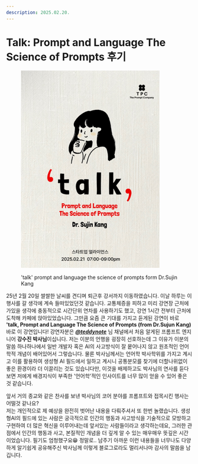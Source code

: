 ```yaml
---
description: 2025.02.20.
---
```


# Talk: Prompt and Language The Science of Prompts 후기

<figure><img src="../.gitbook/assets/talk.jpeg" alt="" width="375"><figcaption><p>'talk' prompt and language the science of prompts form Dr.Sujin Kang</p></figcaption></figure>



25년 2월 20일 쌀쌀한 날씨를 견디며 퇴근후 강서까지 이동하였습니다. 이날 하루는 이 행사를 갈 생각에 계속 들떠있었던것 같습니다. 교통체증을 피하고 미리 강연장 근처에 가있을 생각에 충동적으로 시간단위 연차를 사용하기도 했고, 강연 1시간 전부터 근처에 도착해 카페에 앉아있었습니다. 그만큼 요즘 큰 기대를 가지고 듣게된 강연이 바로 **'talk, Prompt and Language The Science of Prompts (from Dr.Sujun Kang)** 바로 이 강연입니다! 강연자분은 [_**@teddynote**_](https://www.youtube.com/@teddynote) 님 채널에서 처음 알게된 프롬프트 엔지니어 **강수진 박사님**이십니다. 저는 이분의 언행을 굉장히 선호하는데 그 이유가 이분의 말씀 하나하나에서 일반 개발자 혹은 AI의 사고방식이 잘 뭍어나지 않고 원초적인 언어학적 개념이 배어있어서 그렇습니다. 물론 박사님께서는 언어학 박사학위를 가지고 계시고 이를 활용하여 생성형 AI 필드에서 일하고 계시니 공통분모를 찾기에 더할나위없이 좋은 환경이라 더 이끌리는 것도 있습니다만, 이것을 배제하고도 박사님의 연사를 듣다보면 저에게 배경지식이 부족한 '언어학'적인 인사이트를 너무 많이 얻을 수 있어 좋은 것 같습니다.&#x20;

앞서 거의 종교와 같은 찬사를 보낸 박사님의 코어 분야를 프롬프트와 접목시킨 행사는 어떨것 같나요?\
저는 개인적으로 제 예상을 완전히 벗어난 내용을 다뤄주셔서 또 한번 놀랬습니다. 생성형AI의 필드에 있는 사람은 궁극적으로 인간의 행동과 사고방식을 기술적으로 모방하고 구현하여 더 많은 혁신을 이루어내는데 앞서있는 사람들이라고 생각하는데요, 그러한 관점에서 인간의 행동과 사고, 본질적인 개념을 더 깊게 알 수 있는 매우매우 뜻깊은 시간이었습니다. 필기도 엄청했구요😁 정말로.. 남주기 아까운 이런 내용들을 너무나도 다양하게 알기쉽게 공유해주신 박사님께 이렇게 블로그로라도 멀리서나마 감사의 말씀을 남깁니다.
